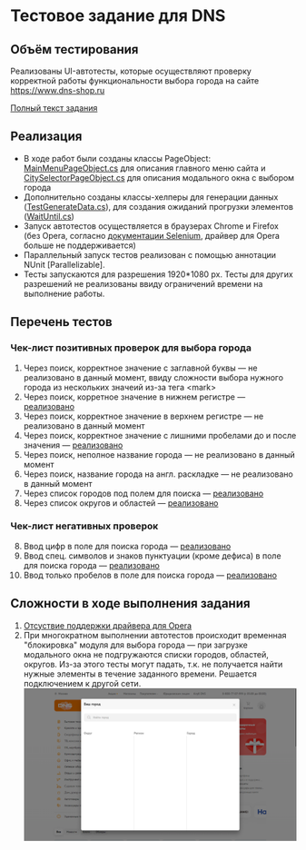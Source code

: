 # Тестовое задание для DNS

## Объём тестирования

Реализованы UI-автотесты, которые осуществляют проверку корректной работы функциональности выбора города на сайте https://www.dns-shop.ru

[Полный текст задания](https://github.com/albinamv/DNSCitySelectorTest/tree/main/Task)

## Реализация

* В ходе работ были созданы классы PageObject: [MainMenuPageObject.cs](https://github.com/albinamv/DNSCitySelectorTest/blob/main/PageObjects/MainMenuPageObject.cs) для описания главного меню сайта и [CitySelectorPageObject.cs](https://github.com/albinamv/DNSCitySelectorTest/blob/main/PageObjects/CitySelectorPageObject.cs) для описания модального окна с выбором города
* Дополнительно созданы классы-хелперы для генерации данных ([TestGenerateData.cs](https://github.com/albinamv/DNSCitySelectorTest/blob/main/Helpers/TestGenerateData.cs)), для создания ожиданий прогрузки элементов ([WaitUntil.cs](https://github.com/albinamv/DNSCitySelectorTest/blob/main/Helpers/WaitUntil.cs))
* Запуск автотестов осуществляется в браузерах Chrome и Firefox (без Opera, согласно [документации Selenium](https://www.selenium.dev/documentation/webdriver/getting_started/install_drivers/), драйвер для Opera больше не поддерживается)
* Параллельный запуск тестов реализован с помощью аннотации NUnit [Parallelizable].
* Тесты запускаются для разрешения 1920*1080 px. Тесты для других разрешений не реализованы ввиду ограничений времени на выполнение работы.


## Перечень тестов

### Чек-лист позитивных проверок для выбора города

1. Через поиск, корректное значение с заглавной буквы — не реализовано в данный момент, ввиду сложности выбора нужного города из нескольких значеий из-за тега \<mark\>
2. Через поиск, корретное значение в нижнем регистре — [реализовано](https://github.com/albinamv/DNSCitySelectorTest/blob/5762839ca5f402a46b606447a5fedea9a41269d2/Tests/CitySelectorTests.cs#L48-L58)
3. Через поиск, корректное значение в верхнем регистре — не реализовано в данный момент
4. Через поиск, корректное значение с лишними пробелами до и после значения — [реализовано](https://github.com/albinamv/DNSCitySelectorTest/blob/5762839ca5f402a46b606447a5fedea9a41269d2/Tests/CitySelectorTests.cs#L60-L71)
4. Через поиск, неполное название города — не реализовано в данный момент
5. Через поиск, название города на англ. раскладке — не реализовано в данный момент
6. Через список городов под полем для поиска — [реализовано](https://github.com/albinamv/DNSCitySelectorTest/blob/5762839ca5f402a46b606447a5fedea9a41269d2/Tests/CitySelectorTests.cs#L34-L44)
7. Через список округов и областей — [реализовано](https://github.com/albinamv/DNSCitySelectorTest/blob/5762839ca5f402a46b606447a5fedea9a41269d2/Tests/CitySelectorTests.cs#L100-L113)

### Чек-лист негативных проверок

8. Ввод цифр в поле для поиска города — [реализовано](https://github.com/albinamv/DNSCitySelectorTest/blob/5762839ca5f402a46b606447a5fedea9a41269d2/Tests/CitySelectorTests.cs#L73-L80)
9. Ввод спец. символов и знаков пунктуации (кроме дефиса) в поле для поиска города — [реализовано](https://github.com/albinamv/DNSCitySelectorTest/blob/5762839ca5f402a46b606447a5fedea9a41269d2/Tests/CitySelectorTests.cs#L82-L89)
10. Ввод только пробелов в поле для поиска города — [реализовано](https://github.com/albinamv/DNSCitySelectorTest/blob/5762839ca5f402a46b606447a5fedea9a41269d2/Tests/CitySelectorTests.cs#L91-L98)


## Сложности в ходе выполнения задания

1. [Отсуствие поддержки драйвера для Opera](https://www.selenium.dev/documentation/webdriver/getting_started/install_drivers/)
2. При многократном выполнении автотестов происходит временная "блокировка" модуля для выбора города — при загрузке модального окна не подгружаются списки городов, областей, округов. Из-за этого тесты могут падать, т.к. не получается найти нужные элементы в течение заданного времени. Решается подключением к другой сети.
![pic](img/CantLoadData.png)